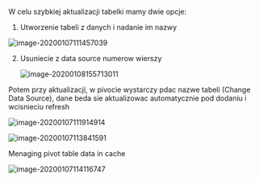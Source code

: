 W celu szybkiej aktualizacji tabelki mamy dwie opcje:

1. Utworzenie tabeli z danych i nadanie im nazwy

![image-20200107111457039](C:\Users\gmalarski\AppData\Roaming\Typora\typora-user-images\image-20200107111457039.png)

2. Usuniecie z data source numerow wierszy

   ![image-20200108155713011](C:\Users\gmalarski\AppData\Roaming\Typora\typora-user-images\image-20200108155713011.png)

Potem przy aktualizacji, w pivocie wystarczy pdac nazwe tabeli (Change Data  Source), dane beda sie aktualizowac automatycznie pod dodaniu i wcisnieciu refresh

![image-20200107111914914](C:\Users\gmalarski\AppData\Roaming\Typora\typora-user-images\image-20200107111914914.png)

![image-20200107113841591](C:\Users\gmalarski\AppData\Roaming\Typora\typora-user-images\image-20200107113841591.png)





Menaging pivot table data in cache

![image-20200107114116747](C:\Users\gmalarski\AppData\Roaming\Typora\typora-user-images\image-20200107114116747.png)